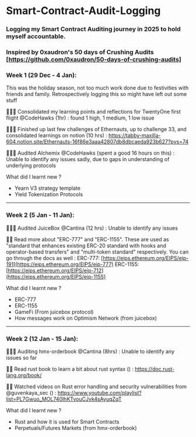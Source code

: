 # Smart-Contract-Audit-Logging

### Logging my Smart Contract Auditing journey in 2025 to hold myself accountable. 
### Inspired by 0xaudron's 50 days of Crushing Audits [https://github.com/0xaudron/50-days-of-crushing-audits]

### Week 1 (29 Dec - 4 Jan):

This was the holiday season, not too much work done due to festivities with friends and family. Retrospectively logging this so might have left out some stuff

👨🏻‍💻 Consolidated my learning points and reflections for TwentyOne first flight @CodeHawks (1hr) : found 1 high, 1 medium, 1 low issue

👨🏻‍💻 Finished up last few challenges of Ethernauts, up to challenge 33, and consolidated learnings on notion (10 hrs) : https://tabby-maxilla-604.notion.site/Ethernauts-16f86e3aaa42807db8dbcaeda923b627?pvs=74 

👨🏻‍💻 Audited Alchemix @CodeHawks (spent a good 16 hours on this) : Unable to identify any issues sadly, due to gaps in understanding of underlying protocols

What did I learnt new ? 
- Yearn V3 strategy template 
- Yield Tokenization Protocols

---

### Week 2 (5 Jan - 11 Jan):

👨🏻‍💻 Audited JuiceBox @Cantina (12 hrs) : Unable to identify any issues 

👨‍🏫 Read more about "ERC-777" and "ERC-1155". These are used as "standard that enhances existing ERC-20 standard with hooks and operator-based transfers" and "multi-token standard" respectively. You can go through the docs as well :
ERC-777: [https://eips.ethereum.org/EIPS/eip-191](https://eips.ethereum.org/EIPS/eip-777)
ERC-1155: [https://eips.ethereum.org/EIPS/eip-712](https://eips.ethereum.org/EIPS/eip-1155)

What did I learnt new ? 
- ERC-777 
- ERC-1155
- GameFi (From juicebox protocol)
- How messages work on Optimism Network (from juicebox)

---

### Week 2 (12 Jan - 15 Jan):

👨🏻‍💻 Auditing hmx-orderbook @Cantina (8hrs) : Unable to identify any issues so far

👨‍🏫 Read rust book to learn a bit about rust syntax () : https://doc.rust-lang.org/book/

👨‍🏫 Watched videos on Rust error handling and security vulnerabilities from @guvenkaya_sec () : https://www.youtube.com/playlist?list=PL7Gwuo_MOL740lhKTvouCJvk4sAyuqZqT 

What did I learnt new ? 
- Rust and how it is used for Smart Contracts 
- Perpetuals/Futures Markets (from hmx-orderbook)
